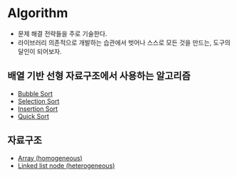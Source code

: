# Algorithm
- 문제 해결 전략들을 주로 기술한다.
- 라이브러리 의존적으로 개발하는 습관에서 벗어나 스스로 모든 것을 만드는, 도구의 달인이 되어보자.

## 배열 기반 선형 자료구조에서 사용하는 알고리즘
- [Bubble Sort](https://github.com/csyouk/algorithm_datastructure/blob/master/Sorting-Algorithms/BubbleSort.md)
- [Selection Sort](https://github.com/csyouk/algorithm_datastructure/blob/master/Sorting-Algorithms/SelectionSort.md)
- [Insertion Sort](https://github.com/csyouk/algorithm_datastructure/blob/master/Sorting-Algorithms/InsertionSort.md)
- [Quick Sort](https://github.com/csyouk/algorithm_datastructure/blob/master/Sorting-Algorithms/QuickSort.md)


## 자료구조
- [Array (homogeneous)]()
- [Linked list node (heterogeneous)]()
